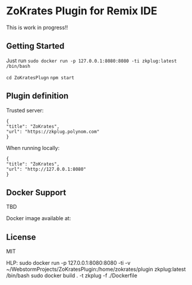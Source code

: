 ZoKrates Plugin for Remix IDE
==================================

This is work in progress!! 

Getting Started
---------------
Just run
`sudo docker run -p 127.0.0.1:8080:8080 -ti zkplug:latest /bin/bash`

`cd ZoKratesPlugn`
`npm start`


Plugin definition
-----------------

Trusted server:
```
{
"title": "ZoKrates",
"url": "https://zkplug.polynom.com"
}
```

When running locally:
```
{
"title": "ZoKrates",
"url": "http://127.0.0.1:8080"
}
```

Docker Support
--------------
TBD

Docker image available at: 


License
-------

MIT



HLP: sudo docker run -p 127.0.0.1:8080:8080 -ti -v ~/WebstormProjects/ZoKratesPlugin:/home/zokrates/plugin zkplug:latest /bin/bash
sudo docker build . -t zkplug -f ./Dockerfile 
